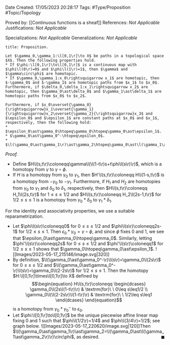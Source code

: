 <div class="topSpace"></div>

Date Created: 17/05/2023 20:28:17
Tags: #Type/Proposition #Topic/Topology

Proved by: [[Continuous functions is a sheaf]]
References: <i>Not Applicable</i>
Justifications: <i>Not Applicable</i>

Specializations: <i>Not Applicable</i>
Generalizations: <i>Not Applicable</i>

``` ad-Proposition
title: Proposition.

Let $\gamma_0,\gamma_1:\l[0,1\r]\to X$ be paths in a topological space $X$. Then the following properties hold.
* If $\phi:\l[0,1\r]\to\l[0,1\r]$ is a continuous map with $\phi\l(0\r)=0$ and $\phi\l(1\r)=1$, then $\gamma$ and $\gamma\circ\phi$ are homotopic.
* If $\gamma_0,\gamma_1:x_0\rightsquigarrow x_1$ are homotopic, then $-\gamma_0$ and $-\gamma_1$ are homotopic paths from $x_1$ to $x_0$. Furthermore, if $\delta_0,\delta_1:x_1\rightsquigarrow x_2$ are homotopic, then $\gamma_0\ast\delta_0$ and $\gamma_1\ast\delta_1$ are homotopic paths from $x_0$ to $x_2$.

Furthermore, if $x_0\overset{\gamma_0}{\rightsquigarrow}x_1\overset{\gamma_1}{\rightsquigarrow}x_2\overset{\gamma_2}{\rightsquigarrow}x_3$ and $\epsilon_0$ and $\epsilon_1$ are constant paths at $x_0$ and $x_1$, respectively, then the following hold:
* $\epsilon_0\ast\gamma_0\htopeq\gamma_0\htopeq\gamma_0\ast\epsilon_1$.
* $\gamma_0\ast\gamma_0^-\htopeq\epsilon_0$.
* $\l(\gamma_0\ast\gamma_1\r)\ast\gamma_2\htopeq\gamma_0\ast\l(\gamma_1\ast\gamma_2\r)$.

```

<i>Proof.</i>
* Define $H\l(s,t\r)\coloneqq\gamma\l(\l(1-t\r)s+t\phi\l(s\r)\r)$, which is a homotopy from $\gamma$ to $\gamma\circ\phi$.
* If $H$ is a homotopy from $\gamma_0$ to $\gamma_1$, then $H'\l(s,t\r)\coloneqq H\l(1-s,t\r)$ is a homotopy from $-\gamma_0$ to $-\gamma_1$. Furthermore, if $H_1$ and $H_2$ are homotopies from $\gamma_0$ to $\gamma_1$ and $\delta_0$ to $\delta_1$, respectively, then $H\l(s,t\r)\coloneqq H_1\l(2s,t\r)$ for $1\leq s\leq1/2$ and $H\l(s,t\r)\coloneqq H_2\l(2s-1,t\r)$ for $1/2\leq s\leq1$ is a homotopy from $\gamma_0\ast\delta_0$ to $\gamma_1\ast\delta_1$.

For the identity and associativity properties, we use a suitable reparametrization.
* Let $\phi\l(s\r)\coloneqq0$ for $0\leq s\leq1/2$ and $\phi\l(s\r)\coloneqq2s-1$ for $1/2\leq s\leq1$. Then $\epsilon_0\ast\gamma_0=\gamma\circ\phi$, and since $\phi$ fixes $0$ and $1$, we see that $\epsilon_0\ast\gamma_0\htopeq\gamma_0$. Similarly, letting $\phi'\l(s\r)\coloneqq2s$ for $0\leq s\leq1/2$ and $\phi'\l(s\r)\coloneqq1$ for $1/2\leq s\leq1$ shows that $\gamma_0\htopeq\gamma_0\ast\epsilon_1$.
![[Images/2023-05-17_215146/image.svg|320]]
* By definition, $\l(\gamma_0\ast\gamma_0^-\r)\l(s\r)=\gamma_0\l(2s\r)$ for $0\leq s\leq1/2$ and $\l(\gamma_0\ast\gamma_0^-\r)\l(s\r)=\gamma_0\l(2-2s\r)$ for $1/2\leq s\leq1$. Then the homotopy $H:\l[0,1\r]\times\l[0,1\r]\to X$ defined by
    $$\begin{equation}
        H\l(s,t\r)\coloneqq
        \begin{dcases}
            \gamma_0\l(2s\l(1-t\r)\r) & \textrm{for}\ \ 0\leq s\leq1/2 \\
            \gamma_0\l(\l(2-2s\r)\l(1-t\r)\r) & \textrm{for}\ \ 1/2\leq s\leq1
        \end{dcases}
    \end{equation}$$
is a homotopy from $\gamma_0\ast\gamma_0^-$ to $\epsilon_0$.
* Let $\phi:\l[0,1\r]\to\l[0,1\r]$ be the unique piecewise affine linear map fixing $0$ and $1$ such that $\phi\l(1/2\r)=1/4$ and $\phi\l(3/4\r)=1/2$; see graph below.
![[Images/2023-05-17_220620/image.svg|120]]Then $\l(\gamma_0\ast\gamma_1\r)\ast\gamma_2=\l(\gamma_0\ast\l(\gamma_1\ast\gamma_2\r)\r)\circ\phi$, as desired.<span style="float:right;">$\blacksquare$</span>
